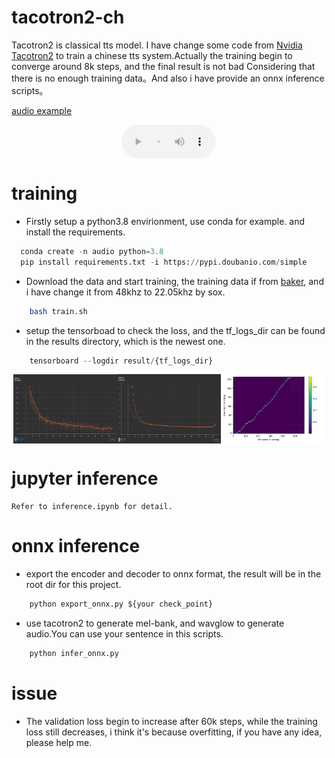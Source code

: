 # tacotron2-ch
Tacotron2 is classical tts model. I have change some code from [Nvidia Tacotron2](https://github.com/NVIDIA/tacotron2) to  train  a chinese tts system.Actually the training begin to converge around 8k steps, and the final result is not bad Considering that there is no enough training data。And also i have provide an onnx inference scripts。

[audio example](audio/audio1.wav)

<div style="display: flex; justify-content: center; gap: 10px;">
  <audio controls style="width: 30%">
    <source src="audio/audio1.wav" type="audio/wav">
  </audio>
</div>

# training
* Firstly setup a python3.8 envirionment, use conda for example. and install the requirements.
```python
  conda create -n audio python=3.8
  pip install requirements.txt -i https://pypi.doubanio.com/simple
```                                                                                            
* Download the data and start training, the training data if from [baker](https://www.data-baker.com/data/index/TNtts/), and i have change it from 48khz
to 22.05khz by sox.
```bash
    bash train.sh
```
* setup the tensorboad to check the loss, and the tf_logs_dir can be found in the results directory, which is the newest one.

```python
    tensorboard --logdir result/{tf_logs_dir}
```
<div style="display: flex; flex-direction:row; justify-content: center;">
  <img src="pictures/train.png" alt="train" width="33%">
  <img src="pictures/validation.png" alt="validation" width="33%">
  <img src="pictures/alignments.png" alt="alignments" width="33%">
</div>


# jupyter inference
    Refer to inference.ipynb for detail.
# onnx inference 
* export the encoder and decoder to onnx format, the result will be in the root dir for this project.
``` python
    python export_onnx.py ${your check_point}
```

* use tacotron2 to generate mel-bank, and wavglow to generate audio.You can use your sentence in this scripts.
``` python
    python infer_onnx.py
```


# issue
* The validation loss begin to increase after 60k steps, while the training loss still decreases, i think it's because overfitting, if you have any idea, please help me.
